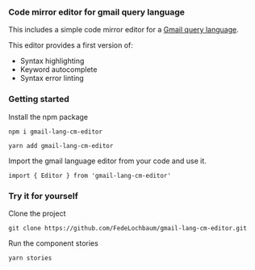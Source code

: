 ### Code mirror editor for gmail query language

This includes a simple code mirror editor for a [Gmail query language](https://www.npmjs.com/package/gmail-lang).

This editor provides a first version of:

- Syntax highlighting
- Keyword autocomplete
- Syntax error linting

### Getting started

Install the npm package

```
npm i gmail-lang-cm-editor

yarn add gmail-lang-cm-editor
```

Import the gmail language editor from your code and use it.

```
import { Editor } from 'gmail-lang-cm-editor'
```

### Try it for yourself

Clone the project

```
git clone https://github.com/FedeLochbaum/gmail-lang-cm-editor.git
```

Run the component stories

```
yarn stories
```